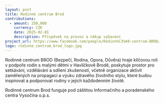 ```yaml
---
layout: post
title: Rodinné centrum Brod
contributions:
  - amount: 250,000
    currency: CZK
    date: 2025-02-01
    description: Příspěvek na provoz a nákup vybavení
project_url: https://www.facebook.com/people/Rodinn%C3%A9-centrum-BROD/61572466855892/
logo: rodinne_centrum_brod_logo.jpg
---
```


Rodinné centrum BROD (Bezpečí, Rodina, Opora, Důvěra) hraje klíčovou roli v podpoře rodin s malými dětmi v Havlíčkově Brodě, poskytuje prostor pro setkávání, vzdělávání a sdílení zkušeností, včetně organizace aktivit zaměřených na propagaci a výuku zdravého životního stylu, které budou inspirovat a podporovat rodiny v jejich každodenním životě.

Rodinné centrum Brod funguje pod záštitou Informačního a poradenského centra Vysočina o.p.s.
